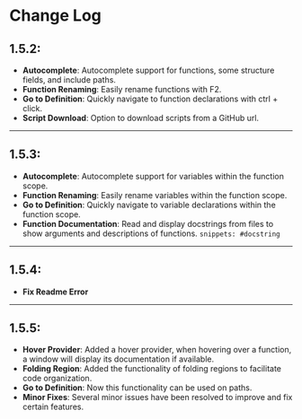 # Change Log

## 1.5.2:
- **Autocomplete**: Autocomplete support for functions, some structure fields, and include paths.
- **Function Renaming**: Easily rename functions with F2.
- **Go to Definition**: Quickly navigate to function declarations with ctrl + click.
- **Script Download**: Option to download scripts from a GitHub url.

-------------------------------------------------------------

## 1.5.3:
- **Autocomplete**: Autocomplete support for variables within the function scope.
- **Function Renaming**: Easily rename variables within the function scope.
- **Go to Definition**: Quickly navigate to variable declarations within the function scope.
- **Function Documentation**: Read and display docstrings from files to show arguments and descriptions of functions. `snippets: #docstring`

-------------------------------------------------------------

## 1.5.4:
- **Fix Readme Error**

-------------------------------------------------------------

## 1.5.5:
- **Hover Provider**: Added a hover provider, when hovering over a function, a window will display its documentation if available.
- **Folding Region**: Added the functionality of folding regions to facilitate code organization.
- **Go to Definition**: Now this functionality can be used on paths.
- **Minor Fixes**: Several minor issues have been resolved to improve and fix certain features.
